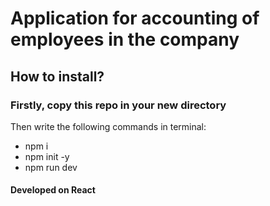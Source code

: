 # Application for accounting of employees in the company
## How to install?
### Firstly, copy this repo in your new directory
Then write the following commands in terminal:
* npm i
* npm init -y
* npm run dev

#### Developed on React

